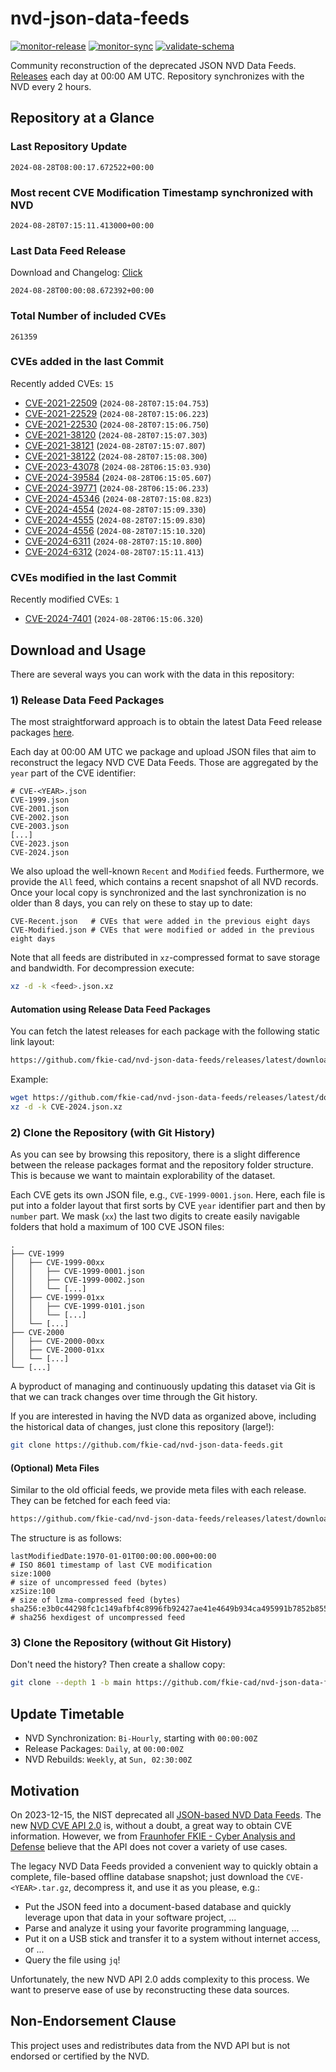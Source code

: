 # nvd-json-data-feeds

[![monitor-release](https://github.com/fkie-cad/nvd-json-data-feeds/actions/workflows/monitor_release.yml/badge.svg)](https://github.com/fkie-cad/nvd-json-data-feeds/actions/workflows/monitor_release.yml)
[![monitor-sync](https://github.com/fkie-cad/nvd-json-data-feeds/actions/workflows/monitor_sync.yml/badge.svg)](https://github.com/fkie-cad/nvd-json-data-feeds/actions/workflows/monitor_sync.yml)
[![validate-schema](https://github.com/fkie-cad/nvd-json-data-feeds/actions/workflows/validate_schema.yml/badge.svg)](https://github.com/fkie-cad/nvd-json-data-feeds/actions/workflows/validate_schema.yml)

Community reconstruction of the deprecated JSON NVD Data Feeds.
[Releases](https://github.com/fkie-cad/nvd-json-data-feeds/releases/latest) each day at 00:00 AM UTC.
Repository synchronizes with the NVD every 2 hours.

## Repository at a Glance

### Last Repository Update

```plain
2024-08-28T08:00:17.672522+00:00
```

### Most recent CVE Modification Timestamp synchronized with NVD

```plain
2024-08-28T07:15:11.413000+00:00
```

### Last Data Feed Release

Download and Changelog: [Click](https://github.com/fkie-cad/nvd-json-data-feeds/releases/latest)

```plain
2024-08-28T00:00:08.672392+00:00
```

### Total Number of included CVEs

```plain
261359
```

### CVEs added in the last Commit

Recently added CVEs: `15`

- [CVE-2021-22509](CVE-2021/CVE-2021-225xx/CVE-2021-22509.json) (`2024-08-28T07:15:04.753`)
- [CVE-2021-22529](CVE-2021/CVE-2021-225xx/CVE-2021-22529.json) (`2024-08-28T07:15:06.223`)
- [CVE-2021-22530](CVE-2021/CVE-2021-225xx/CVE-2021-22530.json) (`2024-08-28T07:15:06.750`)
- [CVE-2021-38120](CVE-2021/CVE-2021-381xx/CVE-2021-38120.json) (`2024-08-28T07:15:07.303`)
- [CVE-2021-38121](CVE-2021/CVE-2021-381xx/CVE-2021-38121.json) (`2024-08-28T07:15:07.807`)
- [CVE-2021-38122](CVE-2021/CVE-2021-381xx/CVE-2021-38122.json) (`2024-08-28T07:15:08.300`)
- [CVE-2023-43078](CVE-2023/CVE-2023-430xx/CVE-2023-43078.json) (`2024-08-28T06:15:03.930`)
- [CVE-2024-39584](CVE-2024/CVE-2024-395xx/CVE-2024-39584.json) (`2024-08-28T06:15:05.607`)
- [CVE-2024-39771](CVE-2024/CVE-2024-397xx/CVE-2024-39771.json) (`2024-08-28T06:15:06.233`)
- [CVE-2024-45346](CVE-2024/CVE-2024-453xx/CVE-2024-45346.json) (`2024-08-28T07:15:08.823`)
- [CVE-2024-4554](CVE-2024/CVE-2024-45xx/CVE-2024-4554.json) (`2024-08-28T07:15:09.330`)
- [CVE-2024-4555](CVE-2024/CVE-2024-45xx/CVE-2024-4555.json) (`2024-08-28T07:15:09.830`)
- [CVE-2024-4556](CVE-2024/CVE-2024-45xx/CVE-2024-4556.json) (`2024-08-28T07:15:10.320`)
- [CVE-2024-6311](CVE-2024/CVE-2024-63xx/CVE-2024-6311.json) (`2024-08-28T07:15:10.800`)
- [CVE-2024-6312](CVE-2024/CVE-2024-63xx/CVE-2024-6312.json) (`2024-08-28T07:15:11.413`)


### CVEs modified in the last Commit

Recently modified CVEs: `1`

- [CVE-2024-7401](CVE-2024/CVE-2024-74xx/CVE-2024-7401.json) (`2024-08-28T06:15:06.320`)


## Download and Usage

There are several ways you can work with the data in this repository:

### 1) Release Data Feed Packages

The most straightforward approach is to obtain the latest Data Feed release packages [here](https://github.com/fkie-cad/nvd-json-data-feeds/releases/latest).

Each day at 00:00 AM UTC we package and upload JSON files that aim to reconstruct the legacy NVD CVE Data Feeds.
Those are aggregated by the `year` part of the CVE identifier:

```
# CVE-<YEAR>.json
CVE-1999.json
CVE-2001.json
CVE-2002.json
CVE-2003.json
[...]
CVE-2023.json
CVE-2024.json
```

We also upload the well-known `Recent` and `Modified` feeds.
Furthermore, we provide the `All` feed, which contains a recent snapshot of all NVD records.
Once your local copy is synchronized and the last synchronization is no older than 8 days, you can rely on these to stay up to date:

```plain
CVE-Recent.json   # CVEs that were added in the previous eight days
CVE-Modified.json # CVEs that were modified or added in the previous eight days
```

Note that all feeds are distributed in `xz`-compressed format to save storage and bandwidth.
For decompression execute:

```sh
xz -d -k <feed>.json.xz
```

#### Automation using Release Data Feed Packages

You can fetch the latest releases for each package with the following static link layout:

```sh
https://github.com/fkie-cad/nvd-json-data-feeds/releases/latest/download/CVE-<YEAR>.json.xz
```

Example:

```sh
wget https://github.com/fkie-cad/nvd-json-data-feeds/releases/latest/download/CVE-2024.json.xz
xz -d -k CVE-2024.json.xz
```

### 2) Clone the Repository (with Git History)

As you can see by browsing this repository, there is a slight difference between the release packages format and the repository folder structure.
This is because we want to maintain explorability of the dataset.

Each CVE gets its own JSON file, e.g., `CVE-1999-0001.json`.
Here, each file is put into a folder layout that first sorts by CVE `year` identifier part and then by `number` part.
We mask (`xx`) the last two digits to create easily navigable folders that hold a maximum of 100 CVE JSON files:

```plain
.
├── CVE-1999
│   ├── CVE-1999-00xx
│   │   ├── CVE-1999-0001.json
│   │   ├── CVE-1999-0002.json
│   │   └── [...]
│   ├── CVE-1999-01xx
│   │   ├── CVE-1999-0101.json
│   │   └── [...]
│   └── [...]
├── CVE-2000
│   ├── CVE-2000-00xx
│   ├── CVE-2000-01xx
│   └── [...]
└── [...]
```

A byproduct of managing and continuously updating this dataset via Git is that we can track changes over time through the Git history.

If you are interested in having the NVD data as organized above, including the historical data of changes, just clone this repository (large!):

```sh
git clone https://github.com/fkie-cad/nvd-json-data-feeds.git
```

#### (Optional) Meta Files

Similar to the old official feeds, we provide meta files with each release. They can be fetched for each feed via:

```sh
https://github.com/fkie-cad/nvd-json-data-feeds/releases/latest/download/CVE-<YEAR>.meta
```

The structure is as follows:

```plain
lastModifiedDate:1970-01-01T00:00:00.000+00:00                          # ISO 8601 timestamp of last CVE modification
size:1000                                                               # size of uncompressed feed (bytes)
xzSize:100                                                              # size of lzma-compressed feed (bytes)
sha256:e3b0c44298fc1c149afbf4c8996fb92427ae41e4649b934ca495991b7852b855 # sha256 hexdigest of uncompressed feed
```

### 3) Clone the Repository (without Git History)

Don't need the history? Then create a shallow copy:

```sh
git clone --depth 1 -b main https://github.com/fkie-cad/nvd-json-data-feeds.git
```


## Update Timetable

* NVD Synchronization: `Bi-Hourly`, starting with `00:00:00Z`
* Release Packages: `Daily`, at `00:00:00Z`
* NVD Rebuilds: `Weekly`, at `Sun, 02:30:00Z`


## Motivation

On 2023-12-15, the NIST deprecated all [JSON-based NVD Data Feeds](https://nvd.nist.gov/vuln/data-feeds#divRetirementBanner-1).
The new [NVD CVE API 2.0](https://nvd.nist.gov/developers/vulnerabilities) is, without a doubt, a great way to obtain CVE information.
However, we from [Fraunhofer FKIE - Cyber Analysis and Defense](https://www.fkie.fraunhofer.de/en/departments/cad.html) believe that the API does not cover a variety of use cases.

The legacy NVD Data Feeds provided a convenient way to quickly obtain a complete, file-based offline database snapshot; just download the `CVE-<YEAR>.tar.gz`, decompress it, and use it as you please, e.g.:

- Put the JSON feed into a document-based database and quickly leverage upon that data in your software project, ...
- Parse and analyze it using your favorite programming language, ...
- Put it on a USB stick and transfer it to a system without internet access, or ...
- Query the file using `jq`!

Unfortunately, the new NVD API 2.0 adds complexity to this process.
We want to preserve ease of use by reconstructing these data sources.

## Non-Endorsement Clause

This project uses and redistributes data from the NVD API but is not endorsed or certified by the NVD.